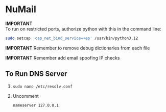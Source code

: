 # NuMail

**IMPORTANT**  
To run on restricted ports, authorize python with this in the command line:
```bash
sudo setcap 'cap_net_bind_service=+ep' /usr/bin/python3.12
```

**IMPORTANT**
Remember to remove debug dictionaries from each file

**IMPORTANT**
Remember add email spoofing IP checks

## To Run DNS Server
1. 
    ```
    sudo nano /etc/resolv.conf
    ```
2. Uncomment
    ```
    nameserver 127.0.0.1
    ```